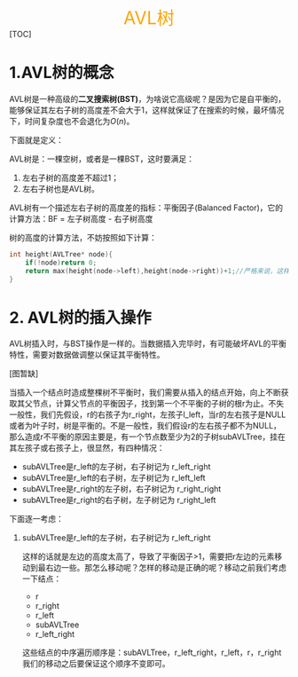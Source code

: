 <center><font color="#FFA500" size="6">AVL树</font></center>
[TOC]

# 1.AVL树的概念

AVL树是一种高级的**二叉搜索树(BST)**，为啥说它高级呢？是因为它是自平衡的，能够保证其左右子树的高度差不会大于1，这样就保证了在搜索的时候，最坏情况下，时间复杂度也不会退化为$O(n)$。

下面就是定义：

AVL树是：一棵空树，或者是一棵BST，这时要满足： 

1. 左右子树的高度差不超过1；
2. 左右子树也是AVL树。

AVL树有一个描述左右子树的高度差的指标：平衡因子(Balanced Factor)，它的计算方法：BF = 左子树高度 - 右子树高度

树的高度的计算方法，不妨按照如下计算：

```C++
int height(AVLTree* node){
    if(!node)return 0;
    return max(height(node->left),height(node->right))+1;//严格来说，这样算出来的应该叫做层数，但是并不影响我们计算平衡因子
}
```

# 2. AVL树的插入操作

AVL树插入时，与BST操作是一样的。当数据插入完毕时，有可能破坏AVL的平衡特性，需要对数据做调整以保证其平衡特性。

[图暂缺]

当插入一个结点时造成整棵树不平衡时，我们需要从插入的结点开始，向上不断获取其父节点，计算父节点的平衡因子，找到第一个不平衡的子树的根r为止。不失一般性，我们先假设，r的右孩子为r_right，左孩子l_left，当r的左右孩子是NULL或者为叶子时，树是平衡的。不是一般性，我们假设r的左右孩子都不为NULL，那么造成r不平衡的原因主要是，有一个节点数至少为2的子树subAVLTree，挂在其左孩子或右孩子上，很显然，有四种情况：

- subAVLTree是r_left的左子树，右子树记为 r_left_right
- subAVLTree是r_left的右子树，左子树记为 r_left_left
- subAVLTree是r_right的左子树，右子树记为 r_right_right
- subAVLTree是r_right的右子树，左子树记为 r_right_left

下面逐一考虑：

1. subAVLTree是r_left的左子树，右子树记为 r_left_right

   这样的话就是左边的高度太高了，导致了平衡因子>1，需要把r左边的元素移动到最右边一些。那怎么移动呢？怎样的移动是正确的呢？移动之前我们考虑一下结点：

   - r
   - r_right
   - r_left
   - subAVLTree
   - r_left_right

   这些结点的中序遍历顺序是：subAVLTree，r_left_right，r_left，r，r_right我们的移动之后要保证这个顺序不变即可。

   